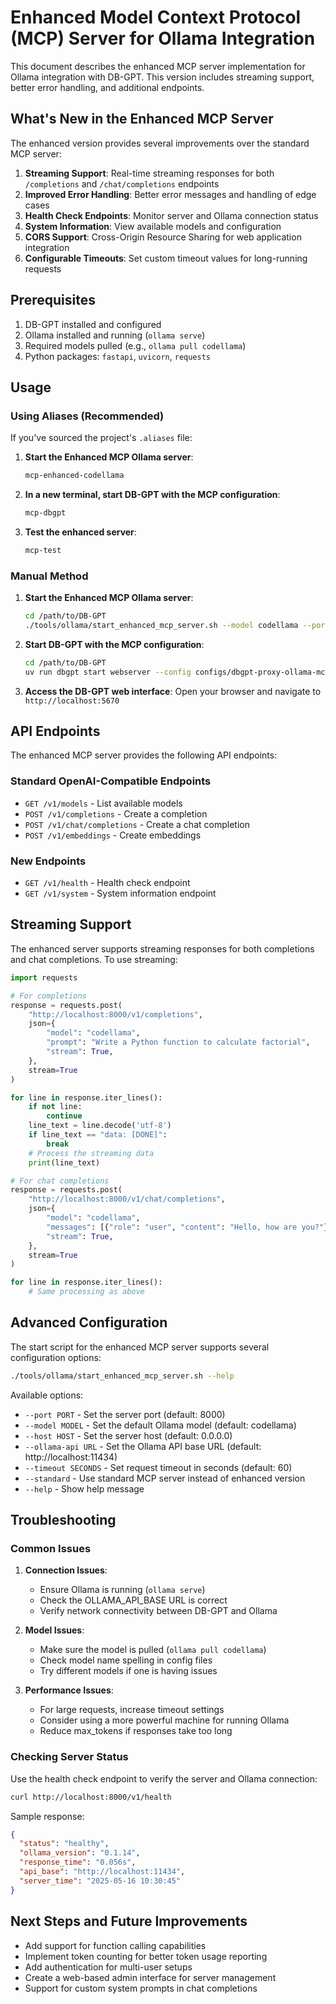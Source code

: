 # Enhanced Model Context Protocol (MCP) Server for Ollama Integration

This document describes the enhanced MCP server implementation for Ollama integration with DB-GPT. This version includes streaming support, better error handling, and additional endpoints.

## What's New in the Enhanced MCP Server

The enhanced version provides several improvements over the standard MCP server:

1. **Streaming Support**: Real-time streaming responses for both `/completions` and `/chat/completions` endpoints
2. **Improved Error Handling**: Better error messages and handling of edge cases
3. **Health Check Endpoints**: Monitor server and Ollama connection status
4. **System Information**: View available models and configuration
5. **CORS Support**: Cross-Origin Resource Sharing for web application integration
6. **Configurable Timeouts**: Set custom timeout values for long-running requests

## Prerequisites

1. DB-GPT installed and configured
2. Ollama installed and running (`ollama serve`)
3. Required models pulled (e.g., `ollama pull codellama`)
4. Python packages: `fastapi`, `uvicorn`, `requests`

## Usage

### Using Aliases (Recommended)

If you've sourced the project's `.aliases` file:

1. **Start the Enhanced MCP Ollama server**:
   ```bash
   mcp-enhanced-codellama
   ```
   
2. **In a new terminal, start DB-GPT with the MCP configuration**:
   ```bash
   mcp-dbgpt
   ```

3. **Test the enhanced server**:
   ```bash
   mcp-test
   ```

### Manual Method

1. **Start the Enhanced MCP Ollama server**:
   ```bash
   cd /path/to/DB-GPT
   ./tools/ollama/start_enhanced_mcp_server.sh --model codellama --port 8000
   ```

2. **Start DB-GPT with the MCP configuration**:
   ```bash
   cd /path/to/DB-GPT
   uv run dbgpt start webserver --config configs/dbgpt-proxy-ollama-mcp.toml
   ```

3. **Access the DB-GPT web interface**:
   Open your browser and navigate to `http://localhost:5670`

## API Endpoints

The enhanced MCP server provides the following API endpoints:

### Standard OpenAI-Compatible Endpoints

- `GET /v1/models` - List available models
- `POST /v1/completions` - Create a completion
- `POST /v1/chat/completions` - Create a chat completion
- `POST /v1/embeddings` - Create embeddings

### New Endpoints

- `GET /v1/health` - Health check endpoint
- `GET /v1/system` - System information endpoint

## Streaming Support

The enhanced server supports streaming responses for both completions and chat completions. To use streaming:

```python
import requests

# For completions
response = requests.post(
    "http://localhost:8000/v1/completions",
    json={
        "model": "codellama",
        "prompt": "Write a Python function to calculate factorial",
        "stream": True,
    },
    stream=True
)

for line in response.iter_lines():
    if not line:
        continue
    line_text = line.decode('utf-8')
    if line_text == "data: [DONE]":
        break
    # Process the streaming data
    print(line_text)

# For chat completions
response = requests.post(
    "http://localhost:8000/v1/chat/completions",
    json={
        "model": "codellama",
        "messages": [{"role": "user", "content": "Hello, how are you?"}],
        "stream": True,
    },
    stream=True
)

for line in response.iter_lines():
    # Same processing as above
```

## Advanced Configuration

The start script for the enhanced MCP server supports several configuration options:

```bash
./tools/ollama/start_enhanced_mcp_server.sh --help
```

Available options:

- `--port PORT` - Set the server port (default: 8000)
- `--model MODEL` - Set the default Ollama model (default: codellama)
- `--host HOST` - Set the server host (default: 0.0.0.0)
- `--ollama-api URL` - Set the Ollama API base URL (default: http://localhost:11434)
- `--timeout SECONDS` - Set request timeout in seconds (default: 60)
- `--standard` - Use standard MCP server instead of enhanced version
- `--help` - Show help message

## Troubleshooting

### Common Issues

1. **Connection Issues**:
   - Ensure Ollama is running (`ollama serve`)
   - Check the OLLAMA_API_BASE URL is correct
   - Verify network connectivity between DB-GPT and Ollama

2. **Model Issues**:
   - Make sure the model is pulled (`ollama pull codellama`)
   - Check model name spelling in config files
   - Try different models if one is having issues

3. **Performance Issues**:
   - For large requests, increase timeout settings
   - Consider using a more powerful machine for running Ollama
   - Reduce max_tokens if responses take too long

### Checking Server Status

Use the health check endpoint to verify the server and Ollama connection:

```bash
curl http://localhost:8000/v1/health
```

Sample response:

```json
{
  "status": "healthy",
  "ollama_version": "0.1.14",
  "response_time": "0.056s",
  "api_base": "http://localhost:11434",
  "server_time": "2025-05-16 10:30:45"
}
```

## Next Steps and Future Improvements

- Add support for function calling capabilities
- Implement token counting for better token usage reporting
- Add authentication for multi-user setups
- Create a web-based admin interface for server management
- Support for custom system prompts in chat completions
